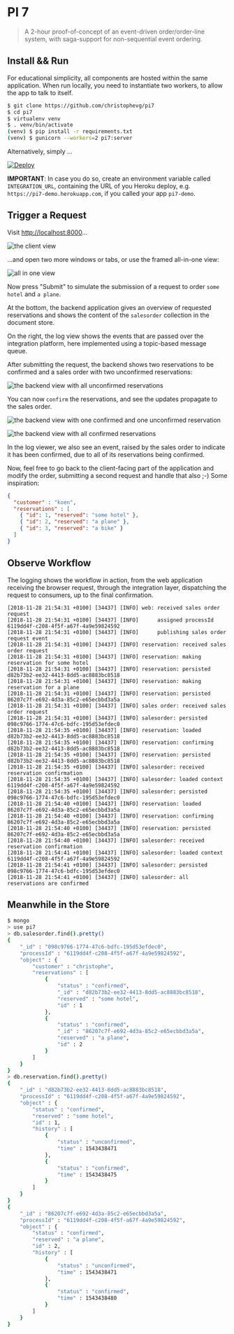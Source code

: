 # PI 7

> A 2-hour proof-of-concept of an event-driven order/order-line system, with saga-support for non-sequential event ordering.

## Install && Run

For educational simplicity, all components are hosted within the same application. When run locally, you need to instantiate two workers, to allow the app to talk to itself.

```bash
$ git clone https://github.com/christophevg/pi7
$ cd pi7
$ virtualenv venv
$ . venv/bin/activate
(venv) $ pip install -r requirements.txt
(venv) $ gunicorn --workers=2 pi7:server
```

Alternatively, simply ...

[![Deploy](https://www.herokucdn.com/deploy/button.svg)](https://heroku.com/deploy)

**IMPORTANT**: In case you do so, create an environment variable called `INTEGRATION_URL`, containing the URL of you Heroku deploy, e.g. `https://pi7-demo.herokuapp.com`, if you called your app `pi7-demo`.

## Trigger a Request

Visit [http://localhost:8000](http://localhost:8000)...

![the client view](media/home.png)

...and open two more windows or tabs, or use the framed all-in-one view:

![all in one view](media/step0.png)

Now press "Submit" to simulate the submission of a request to order `some hotel` and `a plane`.

At the bottom, the backend application gives an overview of requested reservations and shows the content of the `salesorder` collection in the document store. 

On the right, the log view shows the events that are passed over the integration platform, here implemented using a topic-based message queue.

After submitting the request, the backend shows two reservations to be confirmed and a sales order with two unconfirmed reservations:

![the backend view with all unconfirmed reservations](media/step1.png)

You can now `confirm` the reservations, and see the updates propagate to the sales order.

![the backend view with one confirmed and one unconfirmed reservation](media/step2.png)

![the backend view with all confirmed reservations](media/step3.png)

In the log viewer, we also see an event, raised by the sales order to indicate it has been confirmed, due to all of its reservations being confirmed.

Now, feel free to go back to the client-facing part of the application and modify the order, submitting a second request and handle that also ;-) Some inspiration:

```json
{
  "customer" : "koen",
  "reservations" : [
    { "id": 1, "reserved": "some hotel" },
    { "id": 2, "reserved": "a plane" },
    { "id": 3, "reserved": "a bike" }
  ] 
}
```

## Observe Workflow

The logging shows the workflow in action, from the web application receiving the browser request, through the integration layer, dispatching the request to consumers, up to the final confirmation.

```
[2018-11-28 21:54:31 +0100] [34437] [INFO] web: received sales order request
[2018-11-28 21:54:31 +0100] [34437] [INFO]      assigned processId 6119dd4f-c208-4f5f-a67f-4a9e59824592
[2018-11-28 21:54:31 +0100] [34437] [INFO]      publishing sales order request event
[2018-11-28 21:54:31 +0100] [34437] [INFO] reservation: received sales order request
[2018-11-28 21:54:31 +0100] [34437] [INFO] reservation: making reservation for some hotel
[2018-11-28 21:54:31 +0100] [34437] [INFO] reservation: persisted d82b73b2-ee32-4413-8dd5-ac8883bc8518
[2018-11-28 21:54:31 +0100] [34437] [INFO] reservation: making reservation for a plane
[2018-11-28 21:54:31 +0100] [34437] [INFO] reservation: persisted 86207c7f-e692-4d3a-85c2-e65ecbbd3a5a
[2018-11-28 21:54:31 +0100] [34437] [INFO] sales order: received sales order request
[2018-11-28 21:54:31 +0100] [34437] [INFO] salesorder: persisted 098c9766-1774-47c6-bdfc-195d53efdec0
[2018-11-28 21:54:35 +0100] [34437] [INFO] reservation: loaded d82b73b2-ee32-4413-8dd5-ac8883bc8518
[2018-11-28 21:54:35 +0100] [34437] [INFO] reservation: confirming d82b73b2-ee32-4413-8dd5-ac8883bc8518
[2018-11-28 21:54:35 +0100] [34437] [INFO] reservation: persisted d82b73b2-ee32-4413-8dd5-ac8883bc8518
[2018-11-28 21:54:35 +0100] [34437] [INFO] salesorder: received reservation confirmation
[2018-11-28 21:54:35 +0100] [34437] [INFO] salesorder: loaded context 6119dd4f-c208-4f5f-a67f-4a9e59824592
[2018-11-28 21:54:35 +0100] [34437] [INFO] salesorder: persisted 098c9766-1774-47c6-bdfc-195d53efdec0
[2018-11-28 21:54:40 +0100] [34437] [INFO] reservation: loaded 86207c7f-e692-4d3a-85c2-e65ecbbd3a5a
[2018-11-28 21:54:40 +0100] [34437] [INFO] reservation: confirming 86207c7f-e692-4d3a-85c2-e65ecbbd3a5a
[2018-11-28 21:54:40 +0100] [34437] [INFO] reservation: persisted 86207c7f-e692-4d3a-85c2-e65ecbbd3a5a
[2018-11-28 21:54:40 +0100] [34437] [INFO] salesorder: received reservation confirmation
[2018-11-28 21:54:41 +0100] [34437] [INFO] salesorder: loaded context 6119dd4f-c208-4f5f-a67f-4a9e59824592
[2018-11-28 21:54:41 +0100] [34437] [INFO] salesorder: persisted 098c9766-1774-47c6-bdfc-195d53efdec0
[2018-11-28 21:54:41 +0100] [34437] [INFO] salesorder: all reservations are confirmed
```

## Meanwhile in the Store

```bash
$ mongo
> use pi7
> db.salesorder.find().pretty()
{
	"_id" : "098c9766-1774-47c6-bdfc-195d53efdec0",
	"processId" : "6119dd4f-c208-4f5f-a67f-4a9e59824592",
	"object" : {
		"customer" : "christophe",
		"reservations" : [
			{
				"status" : "confirmed",
				"_id" : "d82b73b2-ee32-4413-8dd5-ac8883bc8518",
				"reserved" : "some hotel",
				"id" : 1
			},
			{
				"status" : "confirmed",
				"_id" : "86207c7f-e692-4d3a-85c2-e65ecbbd3a5a",
				"reserved" : "a plane",
				"id" : 2
			}
		]
	}
}
> db.reservation.find().pretty()
{
	"_id" : "d82b73b2-ee32-4413-8dd5-ac8883bc8518",
	"processId" : "6119dd4f-c208-4f5f-a67f-4a9e59824592",
	"object" : {
		"status" : "confirmed",
		"reserved" : "some hotel",
		"id" : 1,
		"history" : [
			{
				"status" : "unconfirmed",
				"time" : 1543438471
			},
			{
				"status" : "confirmed",
				"time" : 1543438475
			}
		]
	}
}
{
	"_id" : "86207c7f-e692-4d3a-85c2-e65ecbbd3a5a",
	"processId" : "6119dd4f-c208-4f5f-a67f-4a9e59824592",
	"object" : {
		"status" : "confirmed",
		"reserved" : "a plane",
		"id" : 2,
		"history" : [
			{
				"status" : "unconfirmed",
				"time" : 1543438471
			},
			{
				"status" : "confirmed",
				"time" : 1543438480
			}
		]
	}
}
```
